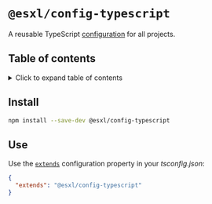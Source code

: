 # `@esxl/config-typescript`

A reusable TypeScript [configuration](https://www.typescriptlang.org/docs/handbook/tsconfig-json.html) for all projects.

## Table of contents

<details><summary> Click to expand table of contents</summary>

- [`@esxl/config-typescript`](#esxlconfig-typescript)
  - [Table of contents](#table-of-contents)
  - [Install](#install)
  - [Use](#use)
  </details>

## Install

```sh
npm install --save-dev @esxl/config-typescript
```

## Use

Use the [`extends`](https://www.typescriptlang.org/tsconfig#extends) configuration property in your _tsconfig.json_:

```json
{
  "extends": "@esxl/config-typescript"
}
```
